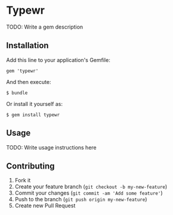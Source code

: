 # Typewr

TODO: Write a gem description

## Installation

Add this line to your application's Gemfile:

    gem 'typewr'

And then execute:

    $ bundle

Or install it yourself as:

    $ gem install typewr

## Usage

TODO: Write usage instructions here

## Contributing

1. Fork it
2. Create your feature branch (`git checkout -b my-new-feature`)
3. Commit your changes (`git commit -am 'Add some feature'`)
4. Push to the branch (`git push origin my-new-feature`)
5. Create new Pull Request
